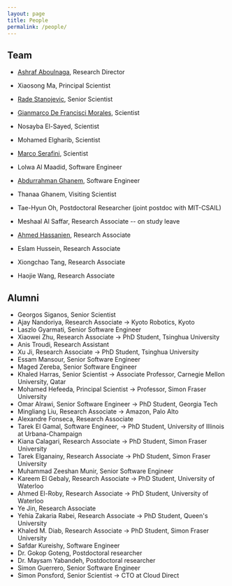 ```yaml
---
layout: page
title: People
permalink: /people/
---
```


## Team

- [Ashraf Aboulnaga](https://ashraf.aboulnaga.me/), Research Director

- Xiaosong Ma, Principal Scientist

- [Rade Stanojevic](/people/rstanojevic), Senior Scientist

- [Gianmarco De Francisci Morales](https://gdfm.me/), Scientist

- Nosayba El-Sayed, Scientist

- Mohamed Elgharib, Scientist

- [Marco Serafini](/people/mserafini), Scientist

- Lolwa Al Maadid, Software Engineer

- [Abdurrahman Ghanem](/people/abghanem), Software Engineer

- Thanaa Ghanem, Visiting Scientist

- Tae-Hyun Oh, Postdoctoral Researcher (joint postdoc with MIT-CSAIL)

- Meshaal Al Saffar, Research Associate -- on study leave 

- [Ahmed Hassanien](/people/ahassanien), Research Associate

- Eslam Hussein, Research Associate

- Xiongchao Tang, Research Associate

- Haojie Wang, Research Associate


## Alumni

- Georgos Siganos, Senior Scientist
- Ajay Nandoriya, Research Associate &rarr; Kyoto Robotics, Kyoto
- Laszlo Gyarmati, Senior Software Engineer
- Xiaowei Zhu, Research Associate &rarr; PhD Student, Tsinghua University
- Anis Troudi, Research Assistant
- Xu Ji, Research Associate &rarr; PhD Student, Tsinghua University
- Essam Mansour, Senior Software Engineer
- Maged Zereba, Senior Software Engineer
- Khaled Harras, Senior Scientist &rarr; Associate Professor, Carnegie Mellon University, Qatar
- Mohamed Hefeeda, Principal Scientist &rarr; Professor, Simon Fraser University
- Omar Alrawi, Senior Software Engineer &rarr; PhD Student, Georgia Tech
- Mingliang Liu, Research Associate &rarr; Amazon, Palo Alto
- Alexandre Fonseca, Research Associate 
- Tarek El Gamal, Software Engineer, &rarr; PhD Student, University of Illinois at Urbana-Champaign
- Kiana Calagari, Research Associate &rarr; PhD Student, Simon Fraser University
- Tarek Elganainy, Research Associate &rarr; PhD Student, Simon Fraser University
- Muhammad Zeeshan Munir, Senior Software Engineer
- Kareem El Gebaly, Research Associate &rarr; PhD Student, University of Waterloo
- Ahmed El-Roby, Research Associate &rarr; PhD Student, University of Waterloo
- Ye Jin, Research Associate
- Yehia Zakaria Rabei, Research Associate &rarr; PhD Student, Queen's University
- Khaled M. Diab, Research Associate &rarr; PhD Student, Simon Fraser University
- Safdar Kureishy, Software Engineer
- Dr. Gokop Goteng, Postdoctoral researcher
- Dr. Maysam Yabandeh, Postdoctoral researcher
- Simon Guerrero, Senior Software Engineer
- Simon Ponsford, Senior Scientist &rarr; CTO at Cloud Direct
